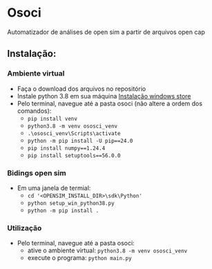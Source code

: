 # Osoci
Automatizador de análises de open sim a partir de arquivos open cap

## Instalação:
### Ambiente virtual
- Faça o download dos arquivos no repositório
- Instale python 3.8 em sua máquina [Instalação windows store](https://apps.microsoft.com/detail/9mssztt1n39l?hl=pt-br&gl=BR)
- Pelo terminal, navegue até a pasta osoci (não altere a ordem dos comandos):
  - ```pip install venv```
  - ```python3.8 -m venv ososci_venv```
  - ```.\ososci_venv\Scripts\activate```
  - ```python -m pip install -U pip==24.0```
  - ```pip install numpy==1.24.4```
  - ```pip install setuptools==56.0.0```

### Bidings open sim
- Em uma janela de termial:
  - ```cd '<OPENSIM_INSTALL_DIR>\sdk\Python'```
  - ```python setup_win_python38.py```
  - ```python -m pip install .```

### Utilização
- Pelo terminal, navegue até a pasta osoci:
  - ative o ambiente virtual: ```python3.8 -m venv ososci_venv```
  - execute o programa: ```python main.py``` 
